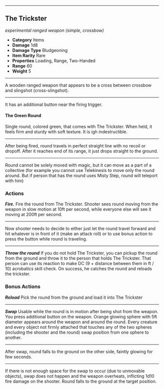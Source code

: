 ___
 ## The Trickster
*experimental ranged weapon (simple, crossbow)*
 - **Category** Items
 - **Damage** 1d8
 - **Damage Type** Bludgeoning
 - **Item Rarity** Rare
 - **Properties** Loading, Range, Two-Handed
 - **Range** 60
 - **Weight** 5
 ___
 A wooden ranged weapon that appears to be a cross between crossbow and slingshot (cross-slingshot).    
___
 It has an additional button near the firing trigger.
 
 #### The Green Round
 Single round, colored green, that comes with The Trickster. When held, it feels firm and sturdy with soft texture.  It is igh indestructible.
___ 
 After being fired, round travels in perfect straight line with no recoil or dropoff. After it reaches end of its range, it just drops straight to the ground.
___
 Round cannot be solely moved with magic, but it can move as a part of a collective (for example you cannot use Telekinesis to move only the round around. But if person that has the round uses Misty Step, round will teleport with him)
 ### Actions
 ***Fire.*** 
Fire the round from The Trickster. Shooter sees round moving from the weapon in slow motion at 10ft per second, while everyone else will see it moving at 200ft per second.
___
Now shooter needs to decide to either just let the round travel forward and hit whatever is in front of it (make an attack roll) or to use bonus action to press the button while round is traveling.    
___ 
 ***Throw the round*** If you do not hold The Trickster, you can pickup the round from the ground and throw it to the person that holds The Trickster. That person can use its reaction to make DC (9 + distance between them in ft  / 10) acrobatics skill check. On success, he catches the round and reloads the trickster.
 ### Bonus Actions
 ***Reload*** Pick the round from the ground and load it into The Trickster
 ___
 ***Swap*** Usable while the round is in motion after being shot from the weapon. You press additional button on the weapon. Orange glowing sphere with 5ft diameter appears around the weapon and around the round. Every creature and every object not firmly attached that touches any of the two spheres (including the shooter and the round) swap position from one sphere to another. 
___ 
After swap, round falls to the ground on the other side, faintly glowing for few seconds. 
___
 If there is not enough space for the swap to occur (due to unmovable objects), swap does not happen and the weapon overheats, inflicting 1d10 fire damage on the shooter. Round falls to the ground at the target position.
 